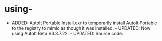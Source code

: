 # using-
- ADDED: AutoIt Portable Install.exe to temporarily install AutoIt Portable to the registry to mimic as though it was installed.  - UPDATED: Now using AutoIt Beta V3.3.7.22.  - UPDATED: Source code.
